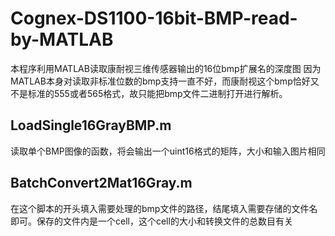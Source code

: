 # Cognex-DS1100-16bit-BMP-read-by-MATLAB

本程序利用MATLAB读取康耐视三维传感器输出的16位bmp扩展名的深度图
因为MATLAB本身对读取非标准位数的bmp支持一直不好，而康耐视这个bmp恰好又不是标准的555或者565格式，故只能把bmp文件二进制打开进行解析。

## LoadSingle16GrayBMP.m

读取单个BMP图像的函数，将会输出一个uint16格式的矩阵，大小和输入图片相同

## BatchConvert2Mat16Gray.m

在这个脚本的开头填入需要处理的bmp文件的路径，结尾填入需要存储的文件名即可。保存的文件内是一个cell，这个cell的大小和转换文件的总数目有关
